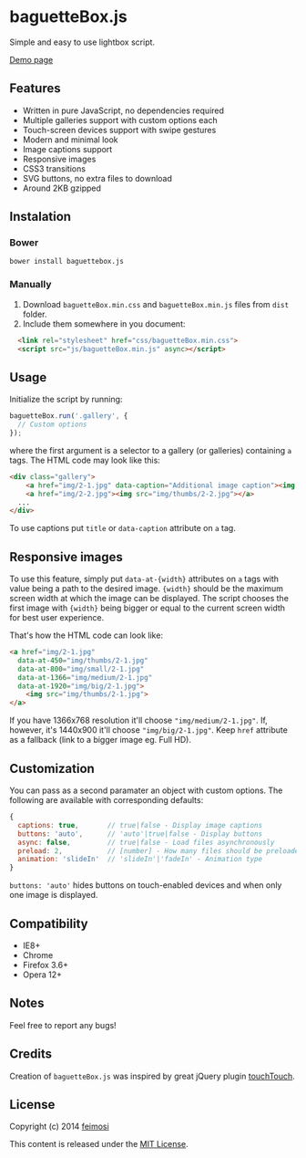 baguetteBox.js
==============

Simple and easy to use lightbox script.

[Demo page](https://feimosi.github.io/baguetteBox.js/)

## Features

* Written in pure JavaScript, no dependencies required
* Multiple galleries support with custom options each
* Touch-screen devices support with swipe gestures
* Modern and minimal look
* Image captions support
* Responsive images
* CSS3 transitions
* SVG buttons, no extra files to download
* Around 2KB gzipped

## Instalation

### Bower

`bower install baguettebox.js`

### Manually

1. Download `baguetteBox.min.css` and `baguetteBox.min.js` files from `dist` folder.
2. Include them somewhere in you document:
  ```html
	<link rel="stylesheet" href="css/baguetteBox.min.css">
	<script src="js/baguetteBox.min.js" async></script>
  ```

## Usage

Initialize the script by running:
```js
baguetteBox.run('.gallery', {
  // Custom options
});
```
where the first argument is a selector to a gallery (or galleries) containing `a` tags. The HTML code may look like this:
```html
<div class="gallery">
	<a href="img/2-1.jpg" data-caption="Additional image caption"><img src="img/thumbs/2-1.jpg"></a>
	<a href="img/2-2.jpg"><img src="img/thumbs/2-2.jpg"></a>
  ...
</div>
```

To use captions put `title` or `data-caption` attribute on `a` tag.

## Responsive images

To use this feature, simply put `data-at-{width}` attributes on `a` tags with value being a path to the desired image. `{width}` should be the maximum screen width at which the image can be displayed. The script chooses the first image with `{width}` being bigger or equal to the current screen width for best user experience.

That's how the HTML code can look like:
```html
<a href="img/2-1.jpg" 
  data-at-450="img/thumbs/2-1.jpg" 
  data-at-800="img/small/2-1.jpg" 
  data-at-1366="img/medium/2-1.jpg" 
  data-at-1920="img/big/2-1.jpg">
    <img src="img/thumbs/2-1.jpg">
</a>
```
If you have 1366x768 resolution it'll choose `"img/medium/2-1.jpg"`. If, however, it's 1440x900 it'll choose `"img/big/2-1.jpg"`. Keep `href` attribute as a fallback (link to a bigger image eg. Full HD).

## Customization

You can pass as a second paramater an object with custom options. The following are available with corresponding defaults:
```javascript
{
  captions: true,       // true|false - Display image captions
  buttons: 'auto',      // 'auto'|true|false - Display buttons
  async: false,         // true|false - Load files asynchronously
  preload: 2,           // [number] - How many files should be preloaded from current image
  animation: 'slideIn'  // 'slideIn'|'fadeIn' - Animation type
}
```
`buttons: 'auto'` hides buttons on touch-enabled devices and when only one image is displayed.

## Compatibility

* IE8+
* Chrome
* Firefox 3.6+
* Opera 12+

## Notes

Feel free to report any bugs!

## Credits

Creation of `baguetteBox.js` was inspired by great jQuery plugin [touchTouch](https://github.com/martinaglv/touchTouch).

## License

Copyright (c) 2014 [feimosi](https://github.com/feimosi/)

This content is released under the [MIT License](http://opensource.org/licenses/MIT).
